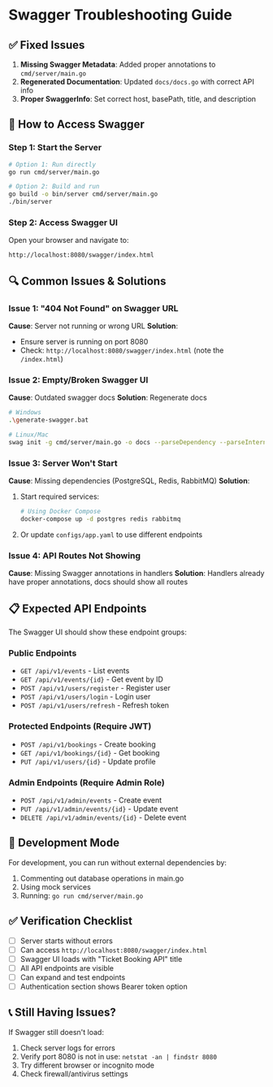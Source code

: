 # Swagger Troubleshooting Guide

## ✅ Fixed Issues

1. **Missing Swagger Metadata**: Added proper annotations to `cmd/server/main.go`
2. **Regenerated Documentation**: Updated `docs/docs.go` with correct API info
3. **Proper SwaggerInfo**: Set correct host, basePath, title, and description

## 🚀 How to Access Swagger

### Step 1: Start the Server
```bash
# Option 1: Run directly
go run cmd/server/main.go

# Option 2: Build and run
go build -o bin/server cmd/server/main.go
./bin/server
```

### Step 2: Access Swagger UI
Open your browser and navigate to:
```
http://localhost:8080/swagger/index.html
```

## 🔍 Common Issues & Solutions

### Issue 1: "404 Not Found" on Swagger URL
**Cause**: Server not running or wrong URL
**Solution**: 
- Ensure server is running on port 8080
- Check: `http://localhost:8080/swagger/index.html` (note the `/index.html`)

### Issue 2: Empty/Broken Swagger UI
**Cause**: Outdated swagger docs
**Solution**: Regenerate docs
```bash
# Windows
.\generate-swagger.bat

# Linux/Mac
swag init -g cmd/server/main.go -o docs --parseDependency --parseInternal
```

### Issue 3: Server Won't Start
**Cause**: Missing dependencies (PostgreSQL, Redis, RabbitMQ)
**Solution**: 
1. Start required services:
   ```bash
   # Using Docker Compose
   docker-compose up -d postgres redis rabbitmq
   ```
2. Or update `configs/app.yaml` to use different endpoints

### Issue 4: API Routes Not Showing
**Cause**: Missing Swagger annotations in handlers
**Solution**: Handlers already have proper annotations, docs should show all routes

## 📋 Expected API Endpoints

The Swagger UI should show these endpoint groups:

### Public Endpoints
- `GET /api/v1/events` - List events
- `GET /api/v1/events/{id}` - Get event by ID
- `POST /api/v1/users/register` - Register user
- `POST /api/v1/users/login` - Login user
- `POST /api/v1/users/refresh` - Refresh token

### Protected Endpoints (Require JWT)
- `POST /api/v1/bookings` - Create booking
- `GET /api/v1/bookings/{id}` - Get booking
- `PUT /api/v1/users/{id}` - Update profile

### Admin Endpoints (Require Admin Role)
- `POST /api/v1/admin/events` - Create event
- `PUT /api/v1/admin/events/{id}` - Update event
- `DELETE /api/v1/admin/events/{id}` - Delete event

## 🔧 Development Mode

For development, you can run without external dependencies by:
1. Commenting out database operations in main.go
2. Using mock services
3. Running: `go run cmd/server/main.go`

## ✅ Verification Checklist

- [ ] Server starts without errors
- [ ] Can access `http://localhost:8080/swagger/index.html`
- [ ] Swagger UI loads with "Ticket Booking API" title
- [ ] All API endpoints are visible
- [ ] Can expand and test endpoints
- [ ] Authentication section shows Bearer token option

## 📞 Still Having Issues?

If Swagger still doesn't load:
1. Check server logs for errors
2. Verify port 8080 is not in use: `netstat -an | findstr 8080`
3. Try different browser or incognito mode
4. Check firewall/antivirus settings

